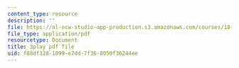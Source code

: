 ```yaml
---
content_type: resource
description: ''
file: https://ol-ocw-studio-app-production.s3.amazonaws.com/courses/18-06sc-linear-algebra-fall-2011/f88df3281099e7dd7f368050f36244ee_0oBJN8F616U.pdf
file_type: application/pdf
resourcetype: Document
title: 3play pdf file
uid: f88df328-1099-e7dd-7f36-8050f36244ee
---
```

